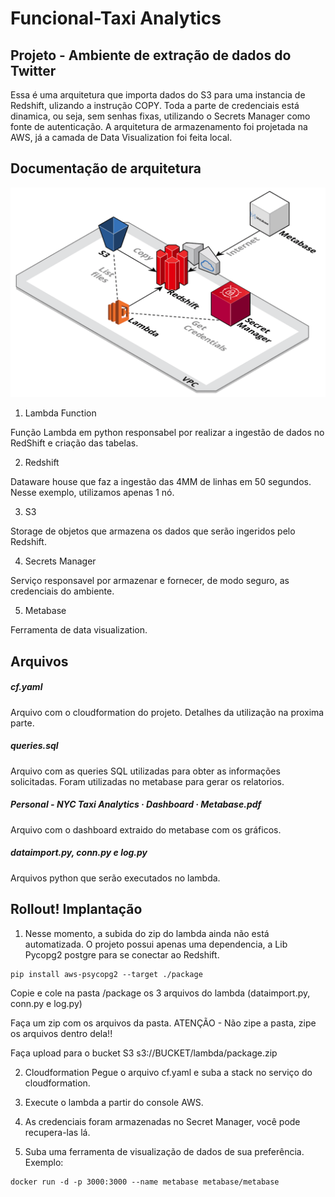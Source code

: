 # Funcional-Taxi Analytics


## Projeto - Ambiente de extração de dados do Twitter

Essa é uma arquitetura que importa dados do S3 para uma instancia de Redshift, ulizando a instrução COPY.
Toda a parte de credenciais está dinamica, ou seja, sem senhas fixas, utilizando o Secrets Manager como fonte de autenticação.
A arquitetura de armazenamento foi projetada na AWS, já a camada de Data Visualization foi feita local.


## Documentação de arquitetura

![Arquitetura](https://github.com/jcnoliveira/funcional-taxi-analytics/blob/main/Images/funcional.png)


1. Lambda Function

Função Lambda em python responsabel por realizar a ingestão de dados no RedShift e criação das tabelas.

2. Redshift

Dataware house que faz a ingestão das 4MM de linhas em 50 segundos. Nesse exemplo, utilizamos apenas 1 nó.

3. S3

Storage de objetos que armazena os dados que serão ingeridos pelo Redshift.

4. Secrets Manager

Serviço responsavel por armazenar e fornecer, de modo seguro, as credenciais do ambiente.

5. Metabase

Ferramenta de data visualization.


## Arquivos

##### cf.yaml

Arquivo com o cloudformation do projeto. Detalhes da utilização na proxima parte.

##### queries.sql

Arquivo com as queries SQL utilizadas para obter as informações solicitadas. Foram utilizadas no metabase para gerar os relatorios.

##### Personal - NYC Taxi Analytics · Dashboard · Metabase.pdf

Arquivo com o dashboard extraido do metabase com os gráficos.

##### dataimport.py, conn.py e log.py

Arquivos python que serão executados no lambda.


## Rollout! Implantação

1. Nesse momento, a subida do zip do lambda ainda não está automatizada.
O projeto possui apenas uma dependencia, a Lib Pycopg2 postgre para se conectar ao Redshift.

```
pip install aws-psycopg2 --target ./package
```

Copie e cole na pasta /package os 3 arquivos do lambda (dataimport.py, conn.py e log.py)

Faça um zip com os arquivos da pasta.
ATENÇÃO - Não zipe a pasta, zipe os arquivos dentro dela!!

Faça upload para o bucket S3 s3://BUCKET/lambda/package.zip

2. Cloudformation
Pegue o arquivo cf.yaml e suba a stack no serviço do cloudformation.

3. Execute o lambda a partir do console AWS.

4. As credenciais foram armazenadas no Secret Manager, você pode recupera-las lá.

5. Suba uma ferramenta de visualização de dados de sua preferência.
Exemplo:
```
docker run -d -p 3000:3000 --name metabase metabase/metabase
```